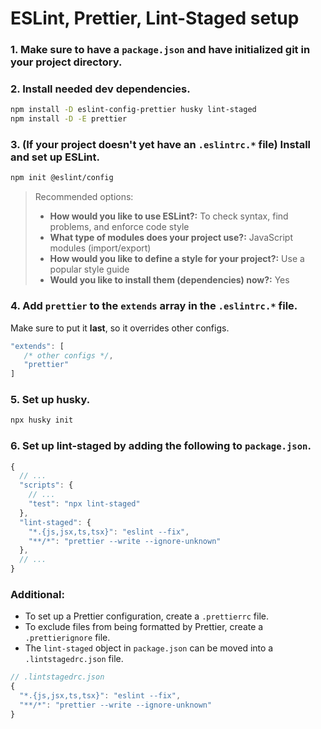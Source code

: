 # ESLint, Prettier, Lint-Staged setup

### 1. Make sure to have a `package.json` and have initialized git in your project directory.

### 2. Install needed dev dependencies.

```bash
npm install -D eslint-config-prettier husky lint-staged
npm install -D -E prettier
```

### 3. (If your project doesn't yet have an `.eslintrc.*` file) Install and set up ESLint.

```bash
npm init @eslint/config
```

> Recommended options:
> - **How would you like to use ESLint?:** To check syntax, find problems, and enforce code style
> - **What type of modules does your project use?:** JavaScript modules (import/export)
> - **How would you like to define a style for your project?:** Use a popular style guide
> - **Would you like to install them (dependencies) now?:** Yes

### 4. Add `prettier` to the `extends` array in the `.eslintrc.*` file.

Make sure to put it **last**, so it overrides other configs.

```js
"extends": [
   /* other configs */,
   "prettier"
]
```

### 5. Set up husky.

```bash
npx husky init
```

### 6. Set up lint-staged by adding the following to `package.json`.

```js
{
  // ...
  "scripts": {
    // ...
    "test": "npx lint-staged"
  },
  "lint-staged": {
    "*.{js,jsx,ts,tsx}": "eslint --fix",
    "**/*": "prettier --write --ignore-unknown"
  },
  // ...
}
```

### Additional:

- To set up a Prettier configuration, create a `.prettierrc` file.
- To exclude files from being formatted by Prettier, create a `.prettierignore` file.
- The `lint-staged` object in `package.json` can be moved into a `.lintstagedrc.json` file.
```js
// .lintstagedrc.json
{
  "*.{js,jsx,ts,tsx}": "eslint --fix",
  "**/*": "prettier --write --ignore-unknown"
}
```
